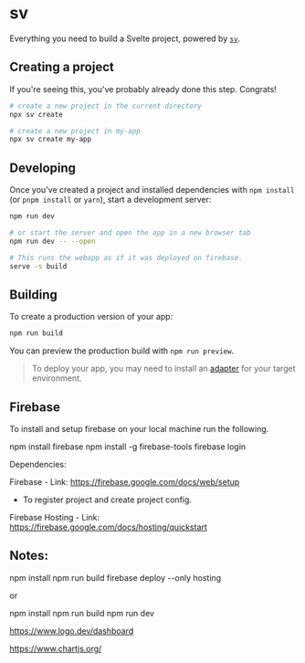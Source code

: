 # sv

Everything you need to build a Svelte project, powered by [`sv`](https://github.com/sveltejs/cli).

## Creating a project

If you're seeing this, you've probably already done this step. Congrats!

```bash
# create a new project in the current directory
npx sv create

# create a new project in my-app
npx sv create my-app
```

## Developing

Once you've created a project and installed dependencies with `npm install` (or `pnpm install` or `yarn`), start a development server:

```bash
npm run dev

# or start the server and open the app in a new browser tab
npm run dev -- --open

# This runs the webapp as if it was deployed on firebase.
serve -s build
```

## Building

To create a production version of your app:

```bash
npm run build
```

You can preview the production build with `npm run preview`.

> To deploy your app, you may need to install an [adapter](https://svelte.dev/docs/kit/adapters) for your target environment.


## Firebase

To install and setup firebase on your local machine run the following.

npm install firebase
npm install -g firebase-tools
firebase login

Dependencies:

Firebase - Link: https://firebase.google.com/docs/web/setup
- To register project and create project config.

Firebase Hosting - Link: https://firebase.google.com/docs/hosting/quickstart


## Notes:

npm install
npm run build
firebase deploy --only hosting

or

npm install
npm run build
npm run dev


https://www.logo.dev/dashboard

https://www.chartjs.org/